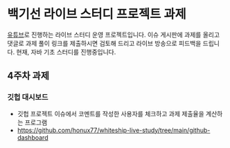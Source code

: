 # 백기선 라이브 스터디 프로젝트 과제

[유튜브](https://www.youtube.com/user/whiteship2000)로 진행하는 라이브 스터디 운영 프로젝트입니다.
이슈 게시판에 과제를 올리고 댓글로 과제 풀이 링크를 제출하시면 검토해 드리고 라이브 방송으로 피드백을 드립니다.
현재, 자바 기초 스터디를 진행중입니다.

## 4주차 과제

### 깃헙 대시보드

- 깃헙 프로젝트 이슈에서 코멘트를 작성한 사용자를 체크하고 과제 제출율을 계산하는 프로그램
- https://github.com/honux77/whiteship-live-study/tree/main/github-dashboard
